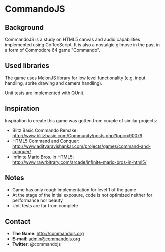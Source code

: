 # CommandoJS #


Background
----------
CommandoJS is a study on HTML5 canvas and audio capabilities implemented using CoffeeScript.
It is also a nostalgic glimpse in the past in a form of Commodore 64 game "Commando".

Used libraries
--------------
The game uses MelonJS library for low level functionality (e.g. input handling, sprite drawing
and camera handling).

Unit tests are implemented with QUnit.

Inspiration
-----------
Inspiration to create this game was gotten from couple of similar projects:

* Blitz Basic Commando Remake: http://www.blitzbasic.com/Community/posts.php?topic=90079
* HTML5 Command and Conquer: http://www.adityaravishankar.com/projects/games/command-and-conquer/
* Infinite Mario Bros. in HTML5: http://www.rawrbitrary.com/arcade/infinite-mario-bros-in-html5/

Notes
-----
* Game has only rough implementation for level 1 of the game
* At the stage of the initial exposure, code is not optimized neither for performance nor beauty
* Unit tests are far from complete

Contact
-------
* **The Game**: http://commandojs.org
* **E-mail**: admin@commandojs.org
* **Twitter**: @commandojs
